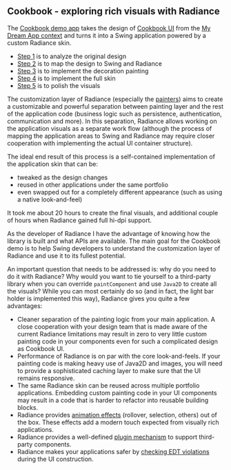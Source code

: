 ## Cookbook - exploring rich visuals with Radiance

The [Cookbook demo app](https://github.com/kirill-grouchnikov/radiance/tree/sunshine/demos/spyglass/src/main/java/org/pushingpixels/demo/spyglass/cookbook) takes the design of [Cookbook UI](http://flickr.com/photos/mydreamapp/sets/72157600046909364/) from the [My Dream App context](https://web.archive.org/web/20080117124702/http://mydreamapp.com:80/news/post/389/) and turns it into a Swing application powered by a custom Radiance skin.

* [Step 1](01-analyze.md) is to analyze the original design
* [Step 2](02-map.md) is to map the design to Swing and Radiance
* [Step 3](03-decorations.md) is to implement the decoration painting
* [Step 4](04-skin.md) is to implement the full skin
* [Step 5](05-polish.md) is to polish the visuals

The customization layer of Radiance (especially the [painters](../../theming/painters/overview.md)) aims to create a customizable and powerful separation between painting layer and the rest of the application code (business logic such as persistence, authentication, communication and more). In this separation, Radiance allows working on the application visuals as a separate work flow (although the process of mapping the application areas to Swing and Radiance may require closer cooperation with implementing the actual UI container structure).

The ideal end result of this process is a self-contained implementation of the application skin that can be:

* tweaked as the design changes
* reused in other applications under the same portfolio
* even swapped out for a completely different appearance (such as using a native look-and-feel)

It took me about 20 hours to create the final visuals, and additional couple of hours when Radiance gained full hi-dpi support.

As the developer of Radiance I have the advantage of knowing how the library is built and what APIs are available. The main goal for the Cookbook demo is to help Swing developers to understand the customization layer of Radiance and use it to its fullest potential.

An important question that needs to be addressed is: why do you need to do it with Radiance? Why would you want to tie yourself to a third-party library when you can override `paintComponent` and use `Java2D` to create all the visuals? While you can most certainly do so (and in fact, the light bar holder is implemented this way), Radiance gives you quite a few advantages:

* Cleaner separation of the painting logic from your main application. A close cooperation with your design team that is made aware of the current Radiance limitations may result in zero to very little custom painting code in your components even for such a complicated design as Cookbook UI.
* Performance of Radiance is on par with the core look-and-feels. If your painting code is making heavy use of Java2D and images, you will need to provide a sophisticated caching layer to make sure that the UI remains responsive.
* The same Radiance skin can be reused across multiple portfolio applications. Embedding custom painting code in your UI components may result in a code that is harder to refactor into reusable building blocks.
* Radiance provides [animation effects](../../animation/animations.md) (rollover, selection, others) out of the box. These effects add a modern touch expected from visually rich applications.
* Radiance provides a well-defined [plugin mechanism](../../theming/plugin.md) to support third-party components.
* Radiance makes your applications safer by [checking EDT violations](https://www.pushing-pixels.org/2008/07/15/stricter-checks-on-edt-violations-in-substance.html) during the UI construction.
